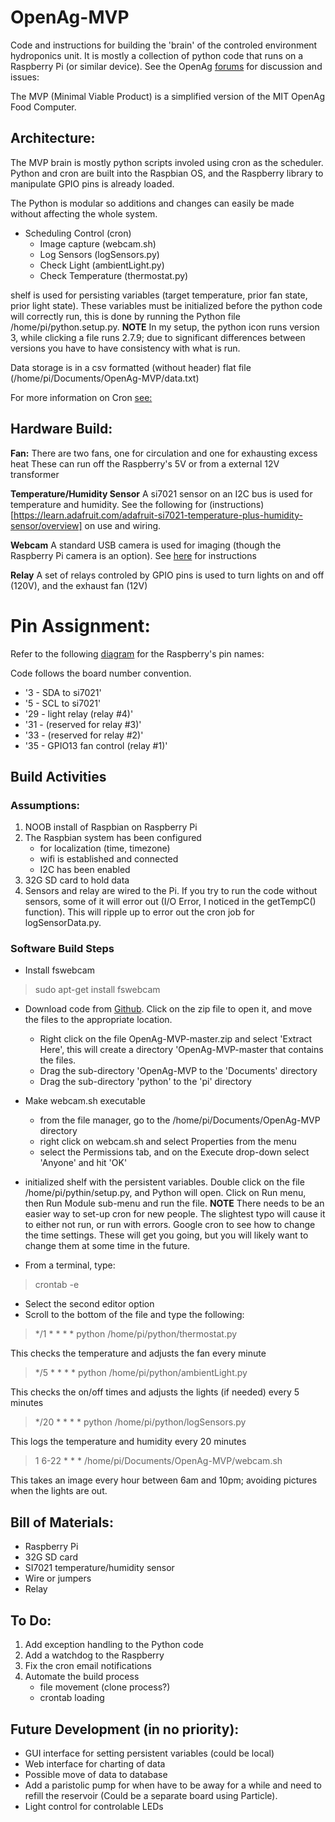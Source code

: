 # OpenAg-MVP
Code and instructions for building the 'brain' of the controled environment hydroponics unit.
It is mostly a collection of python code that runs on a Raspberry Pi (or similar device).  See the OpenAg [forums](http://forum.openag.media.mit.edu/) for discussion and issues:


The MVP (Minimal Viable Product) is a simplified version of the MIT OpenAg Food Computer.


## Architecture:
The MVP brain is mostly python scripts involed using cron as the scheduler.  
Python and cron are built into the Raspbian OS, and the Raspberry library to manipulate GPIO pins is already loaded.

The Python is modular so additions and changes can easily be made without affecting the whole system.

- Scheduling Control (cron)
    - Image capture (webcam.sh)
    - Log Sensors (logSensors.py)
    - Check Light (ambientLight.py)
    - Check Temperature (thermostat.py)

shelf is used for persisting variables (target temperature, prior fan state, prior light state).  These variables must be initialized before the python code will correctly run, this is done by running the Python file /home/pi/python.setup.py.
**NOTE** In my setup, the python icon runs version 3, while clicking a file runs 2.7.9; due to significant differences between versions you have to have consistency with what is run.

Data storage is in a csv formatted (without header) flat file (/home/pi/Documents/OpenAg-MVP/data.txt)

For more information on Cron [see:](https://docs.oracle.com/cd/E23824_01/html/821-1451/sysrescron-24589.html)

## Hardware Build:

**Fan:**
There are two fans, one for circulation and one for exhausting excess heat  These can run off the Raspberry's 5V or from a external 12V transformer

**Temperature/Humidity Sensor**
A si7021 sensor on an I2C bus is used for temperature and humidity.  See the following for (instructions)[https://learn.adafruit.com/adafruit-si7021-temperature-plus-humidity-sensor/overview] on use and wiring.

**Webcam**
A standard USB camera is used for imaging (though the Raspberry Pi camera is an option).  See [here](https://www.raspberrypi.org/documentation/usage/webcams/) for instructions

**Relay**
A set of relays controled by GPIO pins is used to turn lights on and off (120V), and the exhaust fan (12V)

# Pin Assignment:
Refer to the following [diagram](https://docs.particle.io/datasheets/raspberrypi-datasheet/#pin-out-diagram) for the Raspberry's pin names:

Code follows the board number convention.

- '3 - SDA to si7021'
- '5 - SCL to si7021'
- '29 - light relay (relay #4)'
- '31 - (reserved for relay #3)'
- '33 - (reserved for relay #2)'
- '35 - GPIO13 fan control (relay #1)'


## Build Activities
### Assumptions:
1. NOOB install of Raspbian on Raspberry Pi
2. The Raspbian system has been configured 
    - for localization (time, timezone)
    - wifi is established and connected
    - I2C has been enabled
2. 32G SD card to hold data
3. Sensors and relay are wired to the Pi.  If you try to run the code without sensors, some of it will error out (I/O Error, I noticed in the getTempC() function).  This will ripple up to error out the cron job for logSensorData.py.

### Software Build Steps

 - Install fswebcam
> sudo apt-get install fswebcam

- Download code from [Github](https://github.com/webbhm/OpenAg-MVP).  Click on the zip file to open it, and move the files to the appropriate location.
    - Right click on the file OpenAg-MVP-master.zip and select 'Extract Here', this will create a directory 'OpenAg-MVP-master that contains the files.
    - Drag the sub-directory 'OpenAg-MVP to the 'Documents' directory
    - Drag the sub-directory 'python' to the 'pi' directory

- Make webcam.sh executable
    - from the file manager, go to the /home/pi/Documents/OpenAg-MVP directory
    - right click on webcam.sh and select Properties from the menu
    - select the Permissions tab, and on the Execute drop-down select 'Anyone' and hit 'OK'

- initialized shelf with the persistent variables.  Double click on the file /home/pi/pythin/setup.py, and Python will open.  Click on Run menu, then Run Module sub-menu and run the file.
**NOTE** There needs to be an easier way to set-up cron for new people.  The slightest typo will cause it to either not run, or run with errors.  Google cron to see how to change the time settings.  These will get you going, but you will likely want to change them at some time in the future.

- From a terminal, type:

> crontab -e

- Select the second editor option
- Scroll to the bottom of the file and type the following:

> */1 * * * * python /home/pi/python/thermostat.py

This checks the temperature and adjusts the fan every minute

> */5 * * * * python /home/pi/python/ambientLight.py

This checks the on/off times and adjusts the lights (if needed) every 5 minutes

> */20 * * * * python /home/pi/python/logSensors.py

This logs the temperature and humidity every 20 minutes

> 1 6-22 * * * /home/pi/Documents/OpenAg-MVP/webcam.sh

This takes an image every hour between 6am and 10pm; avoiding pictures when the lights are out.

## Bill of Materials:
- Raspberry Pi
- 32G SD card
- SI7021 temperature/humidity sensor
- Wire or jumpers
- Relay

## To Do:
1. Add exception handling to the Python code
2. Add a watchdog to the Raspberry
3. Fix the cron email notifications
4. Automate the build process
    - file movement (clone process?)
    - crontab loading

## Future Development (in no priority):
- GUI interface for setting persistent variables (could be local)
- Web interface for charting of data
- Possible move of data to database
- Add a paristolic pump for when have to be away for a while and need to refill the reservoir (Could be a separate board using Particle).
- Light control for controlable LEDs
